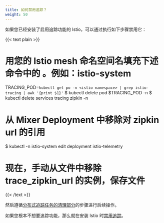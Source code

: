 ```yaml
---
title: 如何禁用追踪？
weight: 50
---
```


如果您已经安装了启用追踪功能的 Istio，可以通过执行如下步骤禁用它：

{{< text plain >}}
# 用您的 Istio mesh 命名空间名填充下述命令中的 <istio namespace>。例如：istio-system
TRACING_POD=`kubectl get po -n <istio namespace> | grep istio-tracing | awk '{print $1}'`
$ kubectl delete pod $TRACING_POD -n <istio namespace>
$ kubectl delete services tracing zipkin   -n <istio namespace>
# 从 Mixer Deployment 中移除对 zipkin url 的引用
$ kubectl -n istio-system edit deployment istio-telemetry
# 现在，手动从文件中移除 trace_zipkin_url 的实例，保存文件
{{< /text >}}

然后遵循[分布式追踪任务的清理部分](/zh/docs/tasks/telemetry/distributed-tracing/zipkin/#清理)的步骤进行后续操作。

如果您根本不想要追踪功能，那么就在安装 Istio 时[禁用追踪](/zh/docs/tasks/telemetry/distributed-tracing/zipkin/#开始之前)。
